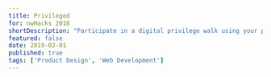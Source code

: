 ```yaml
---
title: Privileged
for: nwHacks 2018
shortDescription: "Participate in a digital privilege walk using your phone or computer"
featured: false
date: 2019-02-01
published: true
tags: ['Product Design', 'Web Development']
---
```

